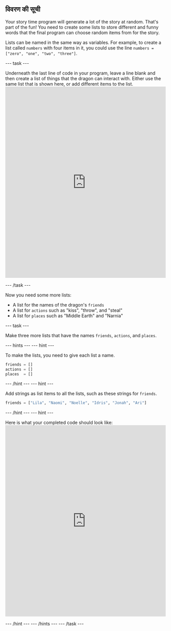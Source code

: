 ## विवरण की सूची

Your story time program will generate a lot of the story at random. That's part of the fun! You need to create some lists to store different and funny words that the final program can choose random items from for the story.

Lists can be named in the same way as variables. For example, to create a list called `numbers` with four items in it, you could use the line `numbers = ["zero", "one", "two", "three"]`.

\--- task \---

Underneath the last line of code in your program, leave a line blank and then create a list of things that the dragon can interact with. Either use the same list that is shown here, or add different items to the list. <iframe src="https://trinket.io/embed/python/234f6ed347" width="100%" height="600" frameborder="0" marginwidth="0" marginheight="0" allowfullscreen mark="crwd-mark"></iframe> 

\--- /task \---

Now you need some more lists:

- A list for the names of the dragon's `friends`
- A list for `actions` such as "kiss", "throw", and "steal"
- A list for `places` such as "Middle Earth" and "Narnia"

\--- task \---

Make three more lists that have the names `friends`, `actions`, and `places`.

\--- hints \--- \--- hint \---

To make the lists, you need to give each list a name.

```python
friends = []
actions = []
places  = []
```

\--- /hint \--- \--- hint \---

Add strings as list items to all the lists, such as these strings for `friends`.

```python
friends = ["Lila", "Naomi", "Noelle", "Idris", "Jonah", "Ari"]
```

\--- /hint \--- \--- hint \---

Here is what your completed code should look like: <iframe src="https://trinket.io/embed/python/5e264dd3e2" width="100%" height="600" frameborder="0" marginwidth="0" marginheight="0" allowfullscreen mark="crwd-mark"></iframe> 

\--- /hint \--- \--- /hints \--- \--- /task \---